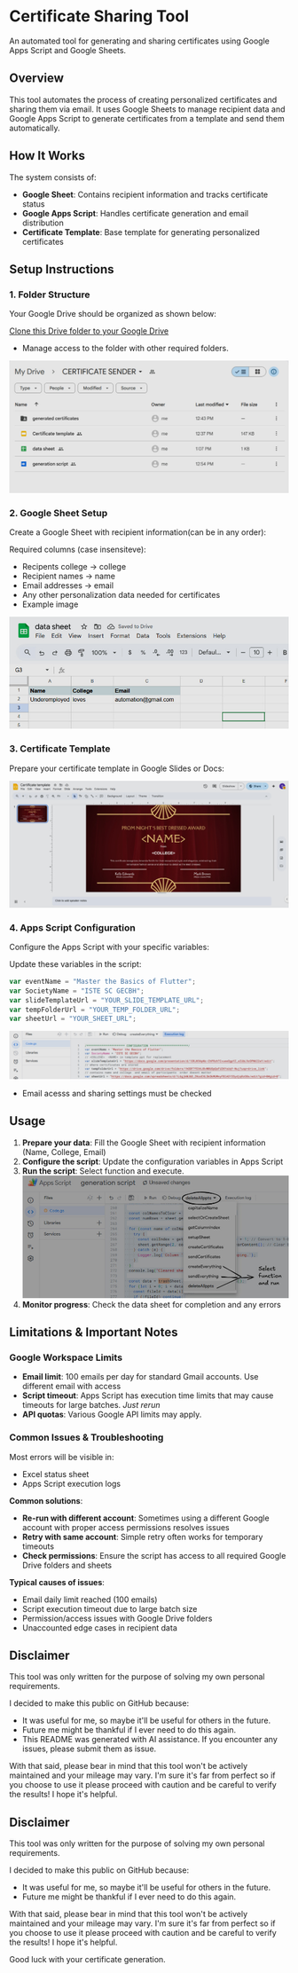 # Certificate Sharing Tool

An automated tool for generating and sharing certificates using Google Apps Script and Google Sheets.

## Overview

This tool automates the process of creating personalized certificates and sharing them via email. It uses Google Sheets to manage recipient data and Google Apps Script to generate certificates from a template and send them automatically.

## How It Works

The system consists of:
- **Google Sheet**: Contains recipient information and tracks certificate status
- **Google Apps Script**: Handles certificate generation and email distribution
- **Certificate Template**: Base template for generating personalized certificates

## Setup Instructions

### 1. Folder Structure
Your Google Drive should be organized as shown below:


[Clone this Drive folder to your Google Drive](https://drive.google.com/drive/folders/1VXmOnYeCrbmjNWG8g1RNoNK9diYslLCJ?usp=sharing)

- Manage access to the folder with other required folders.

![Folder Structure](img/folder%20structure.jpeg)

### 2. Google Sheet Setup
Create a Google Sheet with recipient information(can be in any order): 

Required columns (case insensiteve):
- Recipents college   -> college
- Recipient names  -> name
- Email addresses  -> email
- Any other personalization data needed for certificates
- Example image

![Sheet Example](img/sheet_example.jpeg)


### 3. Certificate Template
Prepare your certificate template in Google Slides or Docs:

![Certificate Template](img/certicate_template.jpeg)

### 4. Apps Script Configuration
Configure the Apps Script with your specific variables:

Update these variables in the script:
```javascript
var eventName = "Master the Basics of Flutter";
var SocietyName = "ISTE SC GECBH";
var slideTemplateUrl = "YOUR_SLIDE_TEMPLATE_URL";
var tempFolderUrl = "YOUR_TEMP_FOLDER_URL";
var sheetUrl = "YOUR_SHEET_URL";
```

![Apps Script Config](img/appscript%20config%20var%20example.jpeg)

- Email acesss and sharing settings must be checked

## Usage

1. **Prepare your data**: Fill the Google Sheet with recipient information (Name, College, Email)
2. **Configure the script**: Update the configuration variables in Apps Script
3. **Run the script**: Select function and execute. 
![alt text](img/how%20to%20run.jpeg)
4. **Monitor progress**: Check the data sheet for completion and any errors



## Limitations & Important Notes

### Google Workspace Limits
- **Email limit**: 100 emails per day for standard Gmail accounts. Use different email with access
- **Script timeout**: Apps Script has execution time limits that may cause timeouts for large batches. *Just rerun*
- **API quotas**: Various Google API limits may apply. 

### Common Issues & Troubleshooting

Most errors will be visible in:
- Excel status sheet
- Apps Script execution logs

**Common solutions**:
- **Re-run with different account**: Sometimes using a different Google account with proper access permissions resolves issues
- **Retry with same account**: Simple retry often works for temporary timeouts
- **Check permissions**: Ensure the script has access to all required Google Drive folders and sheets

**Typical causes of issues**:
- Email daily limit reached (100 emails)
- Script execution timeout due to large batch size
- Permission/access issues with Google Drive folders
- Unaccounted edge cases in recipient data

## Disclaimer

This tool was only written for the purpose of solving my own personal requirements.

I decided to make this public on GitHub because:
- It was useful for me, so maybe it'll be useful for others in the future.
- Future me might be thankful if I ever need to do this again.
- This README was generated with AI assistance. If you encounter any issues, please submit them as issue.


With that said, please bear in mind that this tool won't be actively maintained and your mileage may vary. I'm sure it's far from perfect so if you choose to use it please proceed with caution and be careful to verify the results! I hope it's helpful.




## Disclaimer

This tool was only written for the purpose of solving my own personal requirements.

I decided to make this public on GitHub because:

- It was useful for me, so maybe it'll be useful for others in the future.
- Future me might be thankful if I ever need to do this again.

With that said, please bear in mind that this tool won't be actively maintained and your mileage may vary. I'm sure it's far from perfect so if you choose to use it please proceed with caution and be careful to verify the results! I hope it's helpful.

Good luck with your certificate generation.
